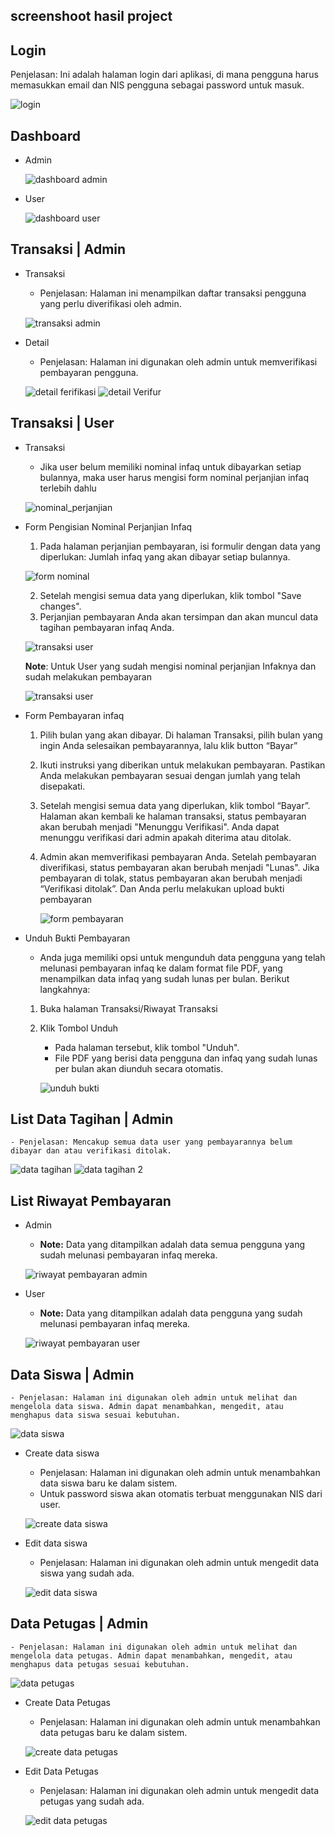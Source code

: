 ## screenshoot hasil project

## Login 
  Penjelasan: Ini adalah halaman login dari aplikasi, di mana pengguna harus memasukkan email dan NIS pengguna sebagai password untuk masuk.

  ![login](public/assets/screenshoot/login.png)

## Dashboard
- Admin

    ![dashboard admin](<public/assets/screenshoot/dashboard Admin.png>)
- User 

    ![dashboard user](<public/assets/screenshoot/dashboard User.png>)

## Transaksi | Admin 

- Transaksi 
    -  Penjelasan: Halaman ini menampilkan daftar transaksi pengguna yang perlu diverifikasi oleh admin.

  ![transaksi admin](<public/assets/screenshoot/Transaksi admin.png>)

- Detail
    - Penjelasan: Halaman ini digunakan oleh admin untuk memverifikasi pembayaran pengguna.

    ![detail ferifikasi](<public/assets/screenshoot/detail admin verifikasi.png>)
    ![detail Verifur](<public/assets/screenshoot/detailadmin ferifur.png>)
## Transaksi | User

- Transaksi 
    - Jika user belum memiliki nominal infaq untuk dibayarkan setiap bulannya, maka user harus mengisi form nominal perjanjian infaq terlebih dahlu

    ![nominal_perjanjian](<public/assets/screenshoot/perjanjian nominal.png>)

- Form Pengisian Nominal Perjanjian Infaq
  1. Pada halaman perjanjian pembayaran, isi formulir dengan data yang diperlukan: Jumlah infaq yang akan dibayar setiap bulannya.

  ![form nominal](<public/assets/screenshoot/form perjanjian.png>)

  2. Setelah mengisi semua data yang diperlukan, klik tombol "Save changes".
  3. Perjanjian pembayaran Anda akan tersimpan dan akan muncul data tagihan pembayaran infaq Anda.

  ![transaksi user](public/assets/screenshoot/transaksiuser.png)

  **Note**: Untuk User yang sudah mengisi nominal perjanjian Infaknya dan sudah melakukan pembayaran

  ![transaksi user](public/assets/screenshoot/transaksiuser2.png)

- Form Pembayaran infaq
  1. Pilih bulan yang akan dibayar. Di halaman Transaksi, pilih bulan yang ingin Anda selesaikan pembayarannya, lalu klik button “Bayar”
  2. Ikuti instruksi yang diberikan untuk melakukan pembayaran. Pastikan Anda melakukan pembayaran sesuai dengan jumlah yang telah disepakati.
  3. Setelah mengisi semua data yang diperlukan, klik tombol “Bayar”. 
     Halaman akan kembali ke halaman transaksi, status pembayaran akan berubah menjadi "Menunggu Verifikasi".
     Anda dapat menunggu verifikasi dari admin apakah diterima atau ditolak. 
  4. Admin akan memverifikasi pembayaran Anda.
     Setelah pembayaran diverifikasi, status pembayaran akan berubah menjadi "Lunas".
     Jika pembayaran di tolak, status pembayaran akan berubah menjadi “Verifikasi ditolak”. Dan Anda perlu melakukan upload bukti pembayaran 

     ![form pembayaran](<public/assets/screenshoot/form pembayaran.png>)

- Unduh Bukti Pembayaran
    - Anda juga memiliki opsi untuk mengunduh data pengguna yang telah melunasi pembayaran infaq ke dalam format file PDF, yang menampilkan data infaq yang sudah lunas per bulan. Berikut langkahnya:
   1. Buka halaman Transaksi/Riwayat Transaksi 
   2. Klik Tombol Unduh
        - Pada halaman tersebut, klik tombol "Unduh".
        - File PDF yang berisi data pengguna dan infaq yang sudah lunas per bulan akan diunduh secara otomatis.

      ![unduh bukti](<public/assets/screenshoot/unduh bukti.png>)

## List Data Tagihan | Admin 
    - Penjelasan: Mencakup semua data user yang pembayarannya belum dibayar dan atau verifikasi ditolak.

   ![data tagihan](public/assets/screenshoot/datatagihan.png)
   ![data tagihan 2](public/assets/screenshoot/datatagihan2.png)

## List Riwayat Pembayaran 
- Admin 
    - **Note:** Data yang ditampilkan adalah data semua pengguna yang sudah melunasi pembayaran infaq mereka.

  ![riwayat pembayaran admin](<public/assets/screenshoot/riwayat pembayaran-admin.png>)

- User 
    - **Note:** Data yang ditampilkan adalah data pengguna yang sudah melunasi pembayaran infaq mereka.

  ![riwayat pembayaran user](<public/assets/screenshoot/riwayat pembayaran-user.png>)

## Data Siswa | Admin
    - Penjelasan: Halaman ini digunakan oleh admin untuk melihat dan mengelola data siswa. Admin dapat menambahkan, mengedit, atau menghapus data siswa sesuai kebutuhan.

   ![data siswa](public/assets/screenshoot/datasiswa.png)

 - Create data siswa
    - Penjelasan: Halaman ini digunakan oleh admin untuk menambahkan data siswa baru ke dalam sistem.
    - Untuk password siswa akan otomatis terbuat menggunakan NIS dari user.

    ![create data siswa](<public/assets/screenshoot/create data-siswa.png>)

 - Edit data siswa
    - Penjelasan: Halaman ini digunakan oleh admin untuk mengedit data siswa yang sudah ada.

    ![edit data siswa](<public/assets/screenshoot/edit data-siswa.png>)

## Data Petugas | Admin
    - Penjelasan: Halaman ini digunakan oleh admin untuk melihat dan mengelola data petugas. Admin dapat menambahkan, mengedit, atau menghapus data petugas sesuai kebutuhan.

   ![data petugas](<public/assets/screenshoot/create data-petugas.png>)

  - Create Data Petugas
    - Penjelasan: Halaman ini digunakan oleh admin untuk menambahkan data petugas baru ke dalam sistem.

    ![create data petugas](<public/assets/screenshoot/create data-petugas.png>)

  - Edit Data Petugas
    - Penjelasan: Halaman ini digunakan oleh admin untuk mengedit data petugas yang sudah ada.

    ![edit data petugas](<public/assets/screenshoot/edit data-petugas.png>)

